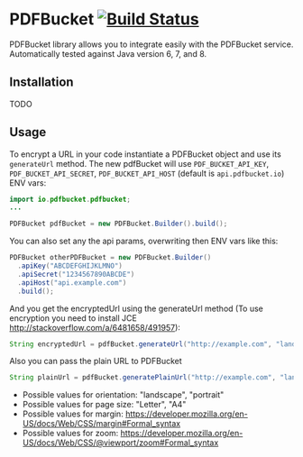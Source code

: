 # PDFBucket   [![Build Status](https://travis-ci.org/pdfbucket/pdfbucket-java.svg?branch=master)](https://travis-ci.org/pdfbucket/pdfbucket-java)

PDFBucket library allows you to integrate easily with the PDFBucket service. Automatically tested against Java version 6, 7, and 8.


## Installation

TODO

## Usage

To encrypt a URL in your code instantiate a PDFBucket object and use its `generateUrl` method.
The new pdfBucket will use `PDF_BUCKET_API_KEY`, `PDF_BUCKET_API_SECRET`, `PDF_BUCKET_API_HOST` (default is `api.pdfbucket.io`) ENV vars:

```java
import io.pdfbucket.pdfbucket;
...

PDFBucket pdfBucket = new PDFBucket.Builder().build();
```

You can also set any the api params, overwriting then ENV vars like this:

```java
PDFBucket otherPDFBucket = new PDFBucket.Builder()
  .apiKey("ABCDEFGHIJKLMNO")
  .apiSecret("1234567890ABCDE")
  .apiHost("api.example.com")
  .build();
```

And you get the encryptedUrl using the generateUrl method (To use encryption you need to install JCE http://stackoverflow.com/a/6481658/491957):

```java
String encryptedUrl = pdfBucket.generateUrl("http://example.com", "landscape", "A4", "2px", "0.7");
```

Also you can pass the plain URL to PDFBucket

```java
String plainUrl = pdfBucket.generatePlainUrl("http://example.com", "landscape", "A4", "2px", "0.7");
```

* Possible values for orientation: "landscape", "portrait"
* Possible values for page size: "Letter", "A4"
* Possible values for margin: https://developer.mozilla.org/en-US/docs/Web/CSS/margin#Formal_syntax
* Possible values for zoom: https://developer.mozilla.org/en-US/docs/Web/CSS/@viewport/zoom#Formal_syntax
